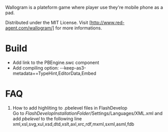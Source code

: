 Wallogram is a plateform game where player use they're mobile phone as a pad.

Distributed under the MIT License.
Visit [http://www.red-agent.com/wallogram/] for more informations.

Build
=======================
* Add link to the PBEngine.swc component
* Add compiling option: --keep-as3-metadata+=TypeHint,EditorData,Embed

FAQ
=======================
1. How to add highliting to .pbelevel files in FlashDevelop  
Go to 
*FlashDevelopInstallationFolder*/Settings/Languages/XML.xml and add *pbelevel* to the following line  
	<file-extensions>xml,xsl,svg,xul,xsd,dtd,xslt,axl,xrc,rdf,mxml,sxml,asml,fdb</file-extensions>
